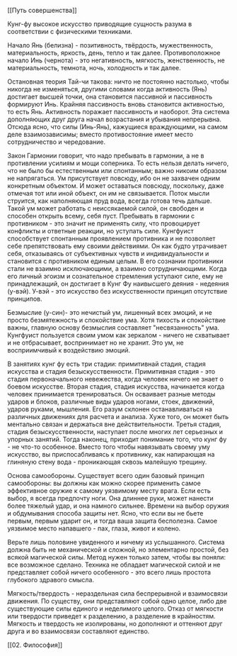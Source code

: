 [[Путь совершенства]]

Кунг-фу высокое искусство приводящие сущность разума в соответствии с физическими техниками. 

Начало Янь (белизна) -  позитивность, твёрдость, мужественность, материальность, яркость, день, тепло и так далее. Противоположное начало Инь (чернота) -  это негативность, мягкость, женственность, не материальность, темнота, ночь, холодность и так далее.

Остановная теория Тай-чи  такова: ничто не постоянно настолько, чтобы никогда не изменяться, другими словами когда активность (Янь) достигает высшей точки, она становится пассивной и пассивность формируют Инь. 
Крайняя пассивность вновь становится активностью, то есть Янь. Активность поражает пассивность и наоборот. Эта система дополняющих друг друга начал возрастания и убывания непрерывна. Отсюда ясно, что силы (Инь-Янь), кажущиеся враждующими, на самом деле взаимозависимы; вместо противостояние имеет место сотрудничество и чередование.

Закон Гармонии говорит, что надо пребывать в гармонии,  а не в противлении усилиям и мощи соперника. То есть нельзя делать ничего, что не было бы естественным или спонтанным; важно никоим образом не напрягаться.
Ум присутствует повсюду, ибо он не захвачен одним конкретным объектом. И может оставаться повсюду, поскольку, даже отмечая тот или иной объект, он им не связывается. Поток мысли струится, как наполняющая пруд вода, всегда готова течь дальше. Такой ум может работать с неиссякаемой силой, он свободен и способен открыть всему, себя пуст.
Пребывать в гармонии с противником - это значит не применять силу, что провоцирует конфликты и ответные реакции, но уступать силе. Кунгфуист способствует спонтанным проявлением противника и не позволяет себе препятствовать ему своими действиями. Он как будто утрачивает себя, отказываясь от субъективных чувств и индивидуальности и  становится с противником единым целым. В его сознании противники стали не взаимно исключающими, а взаимно сотрудничающими.
Когда его личный эгоизм и сознательное стремления уступают силе, ему не принадлежащий, он достигает в Кунг Фу наивысшего деяния - недеяния (у-вэй).
У-вэй - это искусство без искусственности принцип отсутствие принципов.

Безмыслие (у-син)- это нечистый ум, лишенный всех эмоций, и не просто безмятежность и спокойствие ума. Хотя тихость и спокойствие важны, главную основу безмыслия составляет "несвязанность" ума. Кунгфуист пользуется своим умом как зеркалом -  ничего не схватывает и не отбрасывает, воспринимает но не хранит. Это ум, не восприимчивый к воздействию эмоций.

В занятиях кунг фу есть три стадии: примитивнай стадия, стадия искусства и стадия безыскусственности. 
Примитивная стадия - это стадия первоначального невежества, когда человек ничего не знает о боевом искусстве. 
Вторая стадия, стадия искусства, начинается когда человек принимается тренироваться. Он осваивает разные методы ударов и блоков, различные виды ударов ногами, стоек, движений, ударов руками, мышления. Его разум склонен останавливаться на различных движениях для расчета и анализа. Хуже того, он может быть ментально связан и  держаться вне действительности. 
Третья стадия, стадия безыскусственности, наступает после многих лет серьезных и упорных занятий. Тогда наконец, приходит понимание того, что кунг фу - не что-то особенное. Вместо того чтобы навязывать своему уму искусство, вы приспосабливаясь к противнику, как напирающая на глиняную стену вода - проникающая сквозь малейшую трещину.

Основа самообороны.
Существует всего один базовый принцип самообороны: вы должны как можно скорее применить самое эффективное оружие к самому уязвимому месту врага.
Если есть выбор, я всегда предпочту ноги. Она длиннее руки, может нанести более тяжелый удар, и она намного сильнее. Времени на выбор оружия и обдумывания способа защиты нет. Ясно, что если вы не бьете первым, первым ударит он, и тогда ваша защита бесполезна. 
Самое уязвимое место напавшего - пах, глаза, живот и колено.

Верьте лишь половине увиденного и ничему из услышанного.
Система должна быть не механической и сложной, но элементарно простой, без всякой магической силы. 
Метод нужен только затем, чтобы вы поняли: все возможное сделано. Техника не обладает магической силой и не представляет собой ничего особенного - это всего лишь простота глубокого здравого смысла.

Мягкость/твердость - нераздельная сила беспрерывной и взаимосвязи движения. По существу, они представляют собой одно целое, либо две существующие силы единого и неделимого целого. Отказ от мягкости или твердости приведет к разделению, а разделение в крайностям. Мягкость и твердость не изолированы, но дополняют и оттеняют друг друга и во взаимосвязи составляют единство.

[[02. Философия]]









